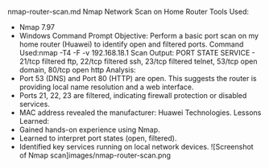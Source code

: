 nmap-router-scan.md
Nmap Network Scan on Home Router
Tools Used:
- Nmap 7.97
- Windows Command Prompt
Objective:
Perform a basic port scan on my home router (Huawei) to identify open and filtered ports.
Command Used:nmap -T4 -F -v 192.168.18.1
Scan Output: PORT STATE SERVICE - 21/tcp filtered ftp, 22/tcp filtered ssh, 23/tcp filtered telnet, 53/tcp open domain, 80/tcp open http
Analysis:
- Port 53 (DNS) and Port 80 (HTTP) are open. This suggests the router is providing local name resolution and a web interface.
- Ports 21, 22, 23 are filtered, indicating firewall protection or disabled services.
- MAC address revealed the manufacturer: Huawei Technologies.
Lessons Learned:
- Gained hands-on experience using Nmap.
- Learned to interpret port states (open, filtered).
- Identified key services running on local network devices.
![Screenshot of Nmap scan]images/nmap-router-scan.png
